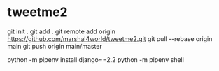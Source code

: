 # tweetme2

git init .
git add .
git remote add origin https://github.com/marshal4world/tweetme2.git
git pull --rebase origin main
git push origin main/master

python -m pipenv install django==2.2
python -m pipenv shell